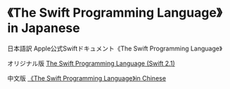 # 《The Swift Programming Language》in Japanese
日本語訳 Apple公式Swiftドキュメント《The Swift Programming Language》

オリジナル版 [The Swift Programming Language (Swift 2.1)](https://developer.apple.com/library/ios/documentation/Swift/Conceptual/Swift_Programming_Language/index.html#//apple_ref/doc/uid/TP40014097-CH3-ID0)

中文版 [《The Swift Programming Language》in Chinese](https://github.com/numbbbbb/the-swift-programming-language-in-chinese)
